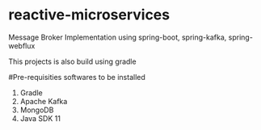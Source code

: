 # reactive-microservices
Message Broker Implementation using spring-boot, spring-kafka, spring-webflux

This projects is also build using gradle

#Pre-requisities softwares to be installed

1. Gradle
2. Apache Kafka
3. MongoDB
4. Java SDK 11

